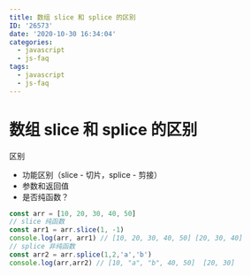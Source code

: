 ```yaml
---
title: 数组 slice 和 splice 的区别
ID: '26573'
date: '2020-10-30 16:34:04'
categories:
  - javascript
  - js-faq
tags:
  - javascript
  - js-faq
---
```


# 数组 slice 和 splice 的区别

区别

- 功能区别（slice - 切片，splice - 剪接）
- 参数和返回值
- 是否纯函数？

``` js 
const arr = [10, 20, 30, 40, 50]
// slice 纯函数
const arr1 = arr.slice(1, -1)
console.log(arr, arr1) // [10, 20, 30, 40, 50] [20, 30, 40]
// splice 非纯函数
const arr2 = arr.splice(1,2,'a','b')
console.log(arr,arr2) // [10, "a", "b", 40, 50]  [20, 30]
```
 
 
 
 
 
 
 
 
 
 
 
 
 
 
 
 
 
 
 
